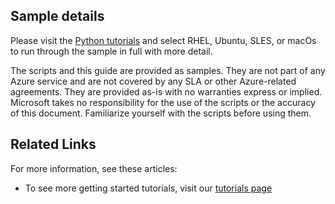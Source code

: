 ## Sample details

Please visit the [Python tutorials](https://www.microsoft.com/en-us/sql-server/developer-get-started) and select RHEL, Ubuntu, SLES, or macOs to run through the sample in full with more detail.

<a name=disclaimers></a>

The scripts and this guide are provided as samples. They are not part of any Azure service and are not covered by any SLA or other Azure-related agreements. They are provided as-is with no warranties express or implied. Microsoft takes no responsibility for the use of the scripts or the accuracy of this document. Familiarize yourself with the scripts before using them.
## Related Links

For more information, see these articles:
* To see more getting started tutorials, visit our [tutorials page](https://www.microsoft.com/en-us/sql-server/developer-get-started/)
